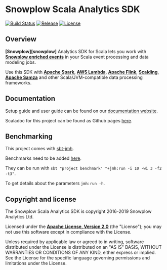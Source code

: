 # Snowplow Scala Analytics SDK

[![Build Status][travis-image]][travis]
[![Release][release-image]][releases]
[![License][license-image]][license]

## Overview

**[Snowplow][snowplow]** Analytics SDK for Scala lets you work with **[Snowplow enriched events][enriched-events]** in your Scala event processing and data modeling jobs.

Use this SDK with **[Apache Spark][spark]**, **[AWS Lambda][lambda]**, **[Apache Flink][flink]**, **[Scalding][scalding]**, **[Apache Samza][samza]** and other Scala/JVM-compatible data processing frameworks.

## Documentation

Setup guide and user guide can be found on our [documentation website](https://docs.snowplowanalytics.com/docs/modeling-your-data/analytics-sdk/analytics-sdk-scala/).

Scaladoc for this project can be found as Github pages [here][scala-doc].

## Benchmarking

This project comes with [sbt-jmh](https://github.com/ktoso/sbt-jmh).

Benchmarks need to be added [here](./benchmark/src/test/scala/com.snowplowanalytics.snowplow.analytics.scalasdk/benchmark/).

They can be run with `sbt "project benchmark" "+jmh:run -i 10 -wi 3 -f2 -t3"`.

To get details about the parameters `jmh:run -h`.

## Copyright and license

The Snowplow Scala Analytics SDK is copyright 2016-2019 Snowplow Analytics Ltd.

Licensed under the **[Apache License, Version 2.0][license]** (the "License");
you may not use this software except in compliance with the License.

Unless required by applicable law or agreed to in writing, software
distributed under the License is distributed on an "AS IS" BASIS,
WITHOUT WARRANTIES OR CONDITIONS OF ANY KIND, either express or implied.
See the License for the specific language governing permissions and
limitations under the License.

[travis-image]: https://travis-ci.org/snowplow/snowplow-scala-analytics-sdk.png?branch=master
[travis]: http://travis-ci.org/snowplow/snowplow-scala-analytics-sdk

[license-image]: http://img.shields.io/badge/license-Apache--2-blue.svg?style=flat
[license]: http://www.apache.org/licenses/LICENSE-2.0

[release-image]: http://img.shields.io/badge/release-3.2.1-blue.svg?style=flat
[releases]: https://github.com/snowplow/snowplow-scala-analytics-sdk/releases

[scala-doc]: http://snowplow.github.io/snowplow-scala-analytics-sdk/

[enriched-events]: https://docs.snowplowanalytics.com/docs/understanding-your-pipeline/canonical-event/

[spark]: http://spark.apache.org/
[lambda]: https://aws.amazon.com/lambda/
[flink]: https://flink.apache.org/
[scalding]: https://github.com/twitter/scalding
[samza]: http://samza.apache.org/
